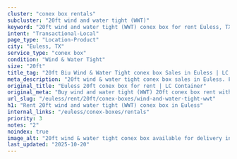 ```yaml
---
cluster: "conex box rentals"
subcluster: "20ft wind and water tight (WWT)"
keyword: "20ft wind and water tight (WWT) conex box for rent Euless, TX"
intent: "Transactional-Local"
page_type: "Location-Product"
city: "Euless, TX"
service_type: "conex box"
condition: "Wind & Water Tight"
size: "20ft"
title_tag: "20ft Biu Wind & Water Tight conex box Sales in Euless | LC Container"
meta_description: "20ft wind & water tight conex box sales in Euless. Fast delivery, competitive pricing. Serving conex boxes area. Quote ID: EG3. Call (214) 524-4168 for your free quote today."
original_title: "Euless 20ft conex box for rent | LC Container"
original_meta: "Buy wind and water tight (WWT) 20ft conex box rent with local delivery in Euless, TX. LC Container — local Since 2003. Request a fast quote today."
url_slug: "/euless/rent/20ft/conex-boxes/wind-and-water-tight-wwt"
h1: "Rent 20ft wind and water tight (WWT) conex box in Euless"
internal_links: "/euless/conex-boxes/rentals"
priority: 3
notes: "2"
noindex: true
image_alt: "20ft wind & water tight conex box available for delivery in Euless"
last_updated: "2025-10-20"
---
```


<!-- TODO: Add unique city/inventory copy, images, and internal links here. -->

